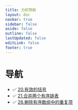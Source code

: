 ```yaml
---
title: 力扣导航
layout: doc
navbar: true
sidebar: false
aside: false
outline: false
lastUpdated: false
editLink: false
footer: true
---
```


# 导航

- ✅ [20.有效的括号](/leetcode/20)
- ✅ [21.合并两个有序链表](/leetcode/21)
- ✅ [26.删除有序数组中的重复项](/leetcode/26)